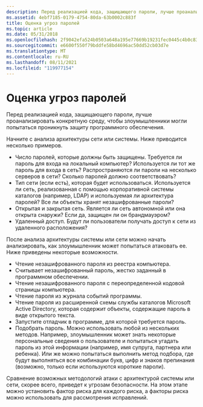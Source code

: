 ```yaml
---
description: Перед реализацией кода, защищающего пароли, лучше проанализировать конкретную среду, чтобы злоумышленники могли попытаться проникнуть защиту программного обеспечения.
ms.assetid: 4ebf7185-0179-4754-80da-63b0002c883f
title: Оценка угроз паролей
ms.topic: article
ms.date: 05/31/2018
ms.openlocfilehash: 2f9042efa524b0503a648a195e77669b19231fec0445c4b0c8347b802b323076
ms.sourcegitcommit: e6600f550f79bddfe58bd4696ac50dd52cb03d7e
ms.translationtype: MT
ms.contentlocale: ru-RU
ms.lasthandoff: 08/11/2021
ms.locfileid: "119977154"
---
```

# <a name="password-threat-assessment"></a>Оценка угроз паролей

Перед реализацией кода, защищающего пароли, лучше проанализировать конкретную среду, чтобы злоумышленники могли попытаться проникнуть защиту программного обеспечения.

Начните с анализа архитектуры сети или системы. Ниже приводится несколько примеров.

-   Число паролей, которые должны быть защищены. Требуется ли пароль для входа на локальный компьютер? Используется ли тот же пароль для входа в сеть? Распространяются ли пароли на несколько серверов в сети? Сколько паролей должно соответствовать?
-   Тип сети (если есть), которая будет использоваться. Используется ли сеть, реализованная с помощью корпоративной системы каталогов (например, LDAP) и используемая ли архитектура паролей? Все ли объекты хранят незашифрованные пароли?
-   Открытая и закрытая сеть. Является ли сеть автономной или она открыта снаружи? Если да, защищен ли он брандмауэром?
-   Удаленный доступ. Будут ли пользователи получать доступ к сети из удаленного расположения?

После анализа архитектуры системы или сети можно начать анализировать, как злоумышленник может попытаться атаковать ее. Ниже приведены некоторые возможности.

-   Чтение незашифрованного пароля из реестра компьютера.
-   Считывает незашифрованный пароль, жестко заданный в программном обеспечении.
-   Чтение незашифрованного пароля с переопределенной кодовой страницы компьютера.
-   Чтение пароля из журнала событий программы.
-   Чтение пароля из расширенной схемы службы каталогов Microsoft Active Directory, которая содержит объекты, содержащие пароль в виде открытого текста.
-   Запустите отладчик в программе, для которой требуется пароль.
-   Подобрать пароль. Можно использовать любой из нескольких методов. Например, злоумышленник может знать некоторые персональные сведения о пользователе и попытаться угадать пароль из этой информации (например, имя супруга, партнера или ребенка). Или же можно попытаться выполнить метод подбора, где будут выполняться все комбинации букв, цифр и знаков препинания (возможно, только если используются короткие пароли).

Сравнение возможных методологий атаки с архитектурой системы или сети, скорее всего, приведет к угрозам безопасности. На этом этапе можно установить фактор риска для каждого риска, а факторы риска можно использовать для рассмотрения исправлений.

 

 



